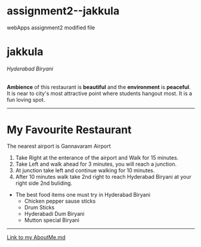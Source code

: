 # assignment2--jakkula
webApps assignment2
modified file
# jakkula
###### Hyderabad Biryani
**Ambience** of this restaurant is **beautiful** and the **environment** is **peaceful**. It is near to city's most attractive point where students hangout most. It is a fun loving spot.

---

# My Favourite Restaurant
The nearest airport is Gannavaram Airport

1. Take Right at the enterance of the airport and Walk for 15 minutes.
2. Take Left and walk ahead for 3 minutes, you will reach a junction.
3. At junction take left and continue walking for 10 minutes.
4. After 10 minutes walk take 2nd right to reach Hyderabad Biryani at your right side 2nd buliding.

* The best food items one must try in Hyderabad Biryani 
    * Chicken pepper sause sticks
    * Drum Sticks
    * Hyderabadi Dum Biryani
    * Mutton special Biryani
---

[Link to my AboutMe.md](https://github.com/sravanijakkula/assignment2--jakkula/blob/main/AboutMe.md)



